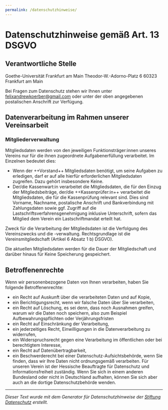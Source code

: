 ```yaml
---
permalink: /datenschutzhinweise/
---
```

# Datenschutzhinweise gemäß Art. 13 DSGVO

## Verantwortliche Stelle
Goethe-Universität Frankfurt am Main
Theodor-W.-Adorno-Platz 6
60323 Frankfurt am Main



Bei Fragen zum Datenschutz stehen wir Ihnen unter [felixandrewkoerber@gmail.com](mailto:felixandrewkoerber@gmail.com) oder unter der oben angegebenen postalischen Anschrift zur Verfügung.

## Datenverarbeitung im Rahmen unserer Vereinsarbeit

### Mitgliederverwaltung
Mitgliedsdaten werden von den jeweiligen Funktionsträger:innen unseres Vereins nur für die ihnen zugeordnete Aufgabenerfüllung verarbeitet. Im Einzelnen bedeutet dies:
* Wenn der ++Vorstand++ Mitgliedsdaten benötigt, um seine Aufgaben zu erledigen, darf er auf alle hierfür erforderlichen Mitgliedsdaten zugreifen. Dazu gehört insbesondere  Keine.
* Der/die Kassenwart:in verarbeitet die Mitgliedsdaten, die für den Einzug der Mitgliedsbeiträge, der/die ++Kassenprüfer:in++ verarbeitet die Mitgliedsdaten, die für die Kassenprüfung relevant sind. Dies sind Vorname, Nachname, postalische Anschrift und Bankverbindung mit Zahlungsdaten sowie ggf. Zugriff auf die Lastschriftsverfahrensgenehmigung inklusive Unterschrift, sofern das Mitglied dem Verein ein Lastschriftmandat erteilt hat.

Zweck für die Verarbeitung der Mitgliedsdaten ist die Verfolgung des Vereinszwecks und die -verwaltung. Rechtsgrundlage ist die Vereinsmitgliedschaft (Artikel 6 Absatz 1 b) DSGVO).

Die aktuellen Mitgliedsdaten werden für die Dauer der Mitgliedschaft und darüber hinaus für Keine Speicherung gespeichert.

## Betroffenenrechte
Wenn wir personenbezogene Daten von Ihnen verarbeiten, haben Sie folgende Betroffenenrechte:
* ein Recht auf Auskunft über die verarbeiteten Daten und auf Kopie,
* ein Berichtigungsrecht, wenn wir falsche Daten über Sie verarbeiten,
* ein Recht auf Löschung, es sei denn, dass noch Ausnahmen greifen, warum wir die Daten noch speichern, also zum Beispiel Aufbewahrungspflichten oder Verjährungsfristen
* ein Recht auf Einschränkung der Verarbeitung,
* ein jederzeitiges Recht, Einwilligungen in die Datenverarbeitung zu widerrufen,
* ein Widerspruchsrecht gegen eine Verarbeitung im öffentlichen oder bei berechtigtem Interesse,
* ein Recht auf Datenübertragbarkeit,
* ein Beschwerderecht bei einer Datenschutz-Aufsichtsbehörde, wenn Sie finden, dass wir Ihre Daten nicht ordnungsgemäß verarbeiten. Für unseren Verein ist der Hessische Beauftragte für Datenschutz und Informationsfreiheit zuständig. Wenn Sie sich in einem anderen Bundesland oder nicht in Deutschland aufhalten, können Sie sich aber auch an die dortige Datenschutzbehörde wenden.

---
_Dieser Text wurde mit dem Generator für Datenschutzhinweise der [Stiftung Datenschutz](https://stiftungdatenschutz.org/ehrenamt/generator-datenschutzhinweise) erstellt._